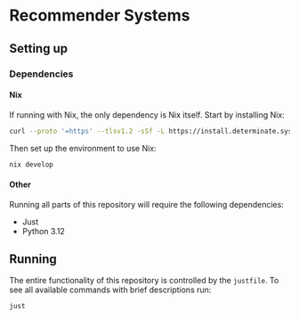 # Recommender Systems

## Setting up
### Dependencies
#### Nix
If running with Nix, the only dependency is Nix itself. Start by installing Nix:
```sh
curl --proto '=https' --tlsv1.2 -sSf -L https://install.determinate.systems/nix | sh -s -- install
```
Then set up the environment to use Nix:
```sh
nix develop
```

#### Other
Running all parts of this repository will require the following dependencies:
- Just
- Python 3.12

## Running
The entire functionality of this repository is controlled by the `justfile`.
To see all available commands with brief descriptions run:
```sh
just
```
